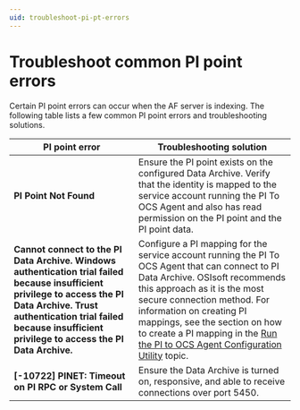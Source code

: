 ```yaml
---
uid: troubleshoot-pi-pt-errors
---
```


# **Troubleshoot common PI point errors**

Certain PI point errors can occur when the AF server is indexing. The following table lists a few common PI point errors and troubleshooting solutions.

| PI point error                                               | Troubleshooting solution                                     |
| ------------------------------------------------------------ | ------------------------------------------------------------ |
| **PI Point Not Found**                                       | Ensure the PI point exists on the configured Data Archive. Verify that the identity is mapped to the service account running the PI To OCS Agent and also has read permission on the PI point and the PI point data. |
| **Cannot connect to the PI Data Archive. Windows authentication trial failed because insufficient privilege to access the PI Data Archive. Trust authentication trial failed because insufficient privilege to access the PI Data Archive.** | Configure a PI mapping for the service account running the PI To OCS Agent that can connect to PI Data Archive. OSIsoft recommends this approach as it is the most secure connection method. For information on creating PI mappings, see the section on how to create a PI mapping in the [Run the PI to OCS Agent Configuration Utility](https://docs.osisoft.com/bundle/ocs/page/add-organize-data/collect-data/connectors/pi-to-ocs/set-up-pi-to-ocs/config-utility.html) topic. |
| **[-10722] PINET: Timeout on PI RPC or System Call**         | Ensure the Data Archive is turned on, responsive, and able to receive connections over port 5450. |
